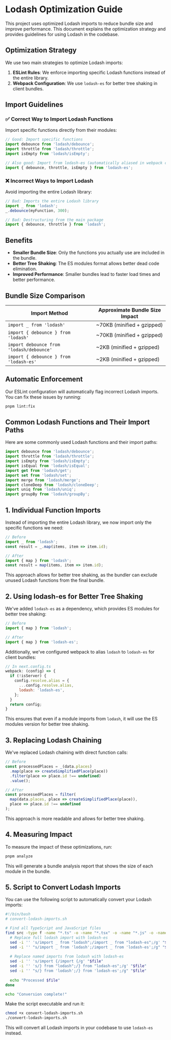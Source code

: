 # Lodash Optimization Guide

This project uses optimized Lodash imports to reduce bundle size and improve performance. This document explains the optimization strategy and provides guidelines for using Lodash in the codebase.

## Optimization Strategy

We use two main strategies to optimize Lodash imports:

1. **ESLint Rules**: We enforce importing specific Lodash functions instead of the entire library.
2. **Webpack Configuration**: We use `lodash-es` for better tree shaking in client bundles.

## Import Guidelines

### ✅ Correct Way to Import Lodash Functions

Import specific functions directly from their modules:

```typescript
// Good: Import specific functions
import debounce from 'lodash/debounce';
import throttle from 'lodash/throttle';
import isEmpty from 'lodash/isEmpty';

// Also good: Import from lodash-es (automatically aliased in webpack config)
import { debounce, throttle, isEmpty } from 'lodash-es';
```

### ❌ Incorrect Ways to Import Lodash

Avoid importing the entire Lodash library:

```typescript
// Bad: Imports the entire Lodash library
import _ from 'lodash';
_.debounce(myFunction, 300);

// Bad: Destructuring from the main package
import { debounce, throttle } from 'lodash';
```

## Benefits

- **Smaller Bundle Size**: Only the functions you actually use are included in the bundle.
- **Better Tree Shaking**: The ES modules format allows better dead code elimination.
- **Improved Performance**: Smaller bundles lead to faster load times and better performance.

## Bundle Size Comparison

| Import Method | Approximate Bundle Size Impact |
|---------------|--------------------------------|
| `import _ from 'lodash'` | ~70KB (minified + gzipped) |
| `import { debounce } from 'lodash'` | ~70KB (minified + gzipped) |
| `import debounce from 'lodash/debounce'` | ~2KB (minified + gzipped) |
| `import { debounce } from 'lodash-es'` | ~2KB (minified + gzipped) |

## Automatic Enforcement

Our ESLint configuration will automatically flag incorrect Lodash imports. You can fix these issues by running:

```bash
pnpm lint:fix
```

## Common Lodash Functions and Their Import Paths

Here are some commonly used Lodash functions and their import paths:

```typescript
import debounce from 'lodash/debounce';
import throttle from 'lodash/throttle';
import isEmpty from 'lodash/isEmpty';
import isEqual from 'lodash/isEqual';
import get from 'lodash/get';
import set from 'lodash/set';
import merge from 'lodash/merge';
import cloneDeep from 'lodash/cloneDeep';
import uniq from 'lodash/uniq';
import groupBy from 'lodash/groupBy';
```

## 1. Individual Function Imports

Instead of importing the entire Lodash library, we now import only the specific functions we need:

```javascript
// Before
import _ from 'lodash';
const result = _.map(items, item => item.id);

// After
import { map } from 'lodash';
const result = map(items, item => item.id);
```

This approach allows for better tree shaking, as the bundler can exclude unused Lodash functions from the final bundle.

## 2. Using lodash-es for Better Tree Shaking

We've added `lodash-es` as a dependency, which provides ES modules for better tree shaking:

```javascript
// Before
import { map } from 'lodash';

// After
import { map } from 'lodash-es';
```

Additionally, we've configured webpack to alias `lodash` to `lodash-es` for client bundles:

```javascript
// In next.config.ts
webpack: (config) => {
  if (!isServer) {
    config.resolve.alias = {
      ...config.resolve.alias,
      lodash: 'lodash-es',
    };
  }
  return config;
}
```

This ensures that even if a module imports from `lodash`, it will use the ES modules version for better tree shaking.

## 3. Replacing Lodash Chaining

We've replaced Lodash chaining with direct function calls:

```javascript
// Before
const processedPlaces = _(data.places)
  .map(place => createSimplifiedPlace(place))
  .filter(place => place.id !== undefined)
  .value();

// After
const processedPlaces = filter(
  map(data.places, place => createSimplifiedPlace(place)),
  place => place.id !== undefined
);
```

This approach is more readable and allows for better tree shaking.

## 4. Measuring Impact

To measure the impact of these optimizations, run:

```bash
pnpm analyze
```

This will generate a bundle analysis report that shows the size of each module in the bundle.

## 5. Script to Convert Lodash Imports

You can use the following script to automatically convert your Lodash imports:

```bash
#!/bin/bash
# convert-lodash-imports.sh

# Find all TypeScript and JavaScript files
find src -type f -name "*.ts" -o -name "*.tsx" -o -name "*.js" -o -name "*.jsx" | while read -r file; do
  # Replace full lodash import with lodash-es
  sed -i '' 's/import _ from "lodash";/import _ from "lodash-es";/g' "$file"
  sed -i '' "s/import _ from 'lodash';/import _ from 'lodash-es';/g" "$file"
  
  # Replace named imports from lodash with lodash-es
  sed -i '' 's/import {/import {/g' "$file"
  sed -i '' 's/} from "lodash";/} from "lodash-es";/g' "$file"
  sed -i '' "s/} from 'lodash';/} from 'lodash-es';/g" "$file"
  
  echo "Processed $file"
done

echo "Conversion complete!"
```

Make the script executable and run it:

```bash
chmod +x convert-lodash-imports.sh
./convert-lodash-imports.sh
```

This will convert all Lodash imports in your codebase to use `lodash-es` instead. 